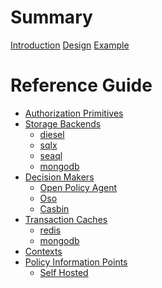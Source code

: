 # Summary

[Introduction](summary/introduction.md)
[Design](summary/design.md)
[Example](summary/example.md)

# Reference Guide

- [Authorization Primitives](reference/primitives.md)
- [Storage Backends](reference/storage_backends.md)
  - [diesel](reference/storage_backends/diesel.md)
  - [sqlx]()
  - [seaql]()
  - [mongodb]()
- [Decision Makers](reference/decision_makers.md)
  - [Open Policy Agent](reference/decision_makers/opa.md)
  - [Oso]()
  - [Casbin]()
- [Transaction Caches](reference/transaction_caches.md)
  - [redis]()
  - [mongodb](reference/transaction_caches/mongodb.md)
- [Contexts](reference/contexts.md)
- [Policy Information Points](reference/policy_information_points.md)
  - [Self Hosted](reference/policy_information_points/self_hosted.md)

